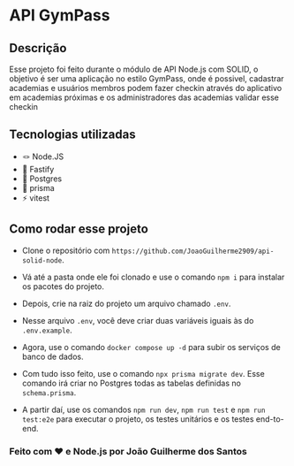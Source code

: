 # API GymPass

## Descrição

Esse projeto foi feito durante o módulo de API Node.js com SOLID, o objetivo é ser uma aplicação no estilo GymPass, onde é possivel, cadastrar academias e usuários membros podem fazer checkin através do aplicativo em academias próximas e os administradores das academias validar esse checkin

## Tecnologias utilizadas

- 🪢 Node.JS
- 🐆 Fastify
- 🐘 Postgres
- 🔺 prisma
- ⚡ vitest

## Como rodar esse projeto

- Clone o repositório com `https://github.com/JoaoGuilherme2909/api-solid-node`.

- Vá até a pasta onde ele foi clonado e use o comando `npm i` para instalar os pacotes do projeto.

- Depois, crie na raiz do projeto um arquivo chamado `.env`.

- Nesse arquivo `.env`, você deve criar duas variáveis iguais às do `.env.example`.

- Agora, use o comando `docker compose up -d` para subir os serviços de banco de dados.

- Com tudo isso feito, use o comando `npx prisma migrate dev`. Esse comando irá criar no Postgres todas as tabelas definidas no `schema.prisma`.

- A partir daí, use os comandos `npm run dev`, `npm run test` e `npm run test:e2e` para executar o projeto, os testes unitários e os testes end-to-end.

### Feito com ❤️ e Node.js por João Guilherme dos Santos
